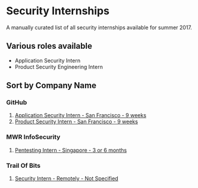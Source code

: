# Security Internships
A manually curated list of all security internships available for summer 2017.

## Various roles available
- Application Security Intern
- Product Security Engineering Intern

## Sort by Company Name
### GitHub
1.  [Application Security Intern - San Francisco - 9 weeks](https://jobs.lever.co/github/eb49d79f-7022-41d5-afaa-8b4dc8661114)
2.  [Product Security Intern - San Francisco - 9 weeks](https://jobs.lever.co/github/d297d5f0-9eff-4cf5-bb0c-daa41a0d57db)

### MWR InfoSecurity
1. [Pentesting Intern - Singapore - 3 or 6 months](https://careers.mwrinfosecurity.com/Jobs/Advert/454194?FromSearch=False)

### Trail Of Bits
1. [Security Intern - Remotely - Not Specified](https://blog.trailofbits.com/2016/08/09/work-for-us-fall-and-winter-internship-opportunities/)
